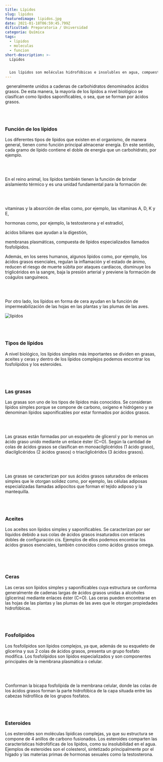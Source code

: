 ```yaml
---
title: Lípidos
slug: lipidos
featuredimage: lipidos.jpg
date: 2021-01-18T06:59:45.799Z
dificultad: Preparatoria / Universidad
categoria: Química
tags:
  - lipidos
  - moleculas
  - funcion
short-description: >-
  Lípidos


  Los lípidos son moléculas hidrofóbicas e insolubles en agua, compuestos principalmente por carbono, oxígeno e hidrógeno
---
```



 generalmente unidos a cadenas de carbohidratos denominados ácidos grasos. De esta manera, la mayoría de los lípidos a nivel biológico se clasifican como lípidos saponificables, o sea, que se forman por ácidos grasos.

<br/><br/>

### Función de los lípidos

Los diferentes tipos de lípidos que existen en el organismo, de manera general, tienen como función principal almacenar energía. En este sentido, cada gramo de lípido contiene el doble de energía que un carbohidrato, por ejemplo.

<br/><br/>

En el reino animal, los lípidos también tienen la función de brindar aislamiento térmico y es una unidad fundamental para la formación de:

<br/><br/>

vitaminas y la absorción de ellas como, por ejemplo, las vitaminas A, D, K y E,

hormonas como, por ejemplo, la testosterona y el estradiol,

ácidos biliares que ayudan a la digestión,

membranas plasmáticas, compuesta de lípidos especializados llamados fosfolípidos.

Además, en los seres humanos, algunos lípidos como, por ejemplo, los ácidos grasos esenciales, regulan la inflamación y el estado de ánimo, reducen el riesgo de muerte súbita por ataques cardíacos, disminuye los triglicéridos en la sangre, baja la presión arterial y previene la formación de coágulos sanguíneos.

<br/><br/>

Por otro lado, los lípidos en forma de cera ayudan en la función de impermeabilización de las hojas en las plantas y las plumas de las aves.

![lipidos](/assets/lipidos2.jpg "lipidos")

<br/><br/>

### Tipos de lípidos

A nivel biológico, los lípidos simples más importantes se dividen en grasas, aceites y ceras y dentro de los lípidos complejos podemos encontrar los fosfolípidos y los esteroides.

<br/><br/>

### Las grasas

Las grasas son uno de los tipos de lípidos más conocidos. Se consideran lípidos simples porque se compone de carbono, oxígeno e hidrógeno y se denominan lípidos saponificables por estar formados por ácidos grasos.

<br/><br/>

Las grasas están formadas por un esqueleto de glicerol y por lo menos un ácido graso unido mediante un enlace éster (C=O). Según la cantidad de colas de ácidos grasos se clasifican en monoacilglicéridos (1 ácido graso), diacilglicéridos (2 ácidos grasos) o triacilglicéridos (3 ácidos grasos).

<br/><br/>

Las grasas se caracterizan por sus ácidos grasos saturados de enlaces simples que le otorgan solidez como, por ejemplo, las células adiposas especializadas llamadas adipocitos que forman el tejido adiposo y la mantequilla.

<br/><br/>

### Aceites

Los aceites son lípidos simples y saponificables. Se caracterizan por ser líquidos debido a sus colas de ácidos grasos insaturados con enlaces dobles de configuración cis. Ejemplos de ellos podemos encontrar los ácidos grasos esenciales, también conocidos como ácidos grasos omega.

### <br/><br/>

### Ceras

Las ceras son lípidos simples y saponificables cuya estructura se conforma generalmente de cadenas largas de ácidos grasos unidas a alcoholes (glicerina) mediante enlaces éster (C=O). Las ceras pueden encontrarse en las hojas de las plantas y las plumas de las aves que le otorgan propiedades hidrofóbicas.

<br/><br/>

### Fosfolípidos

Los fosfolípidos son lípidos complejos, ya que, además de su esqueleto de glicerina y sus 2 colas de ácidos grasos, presenta un grupo fosfato modifica. Los fosfolípidos son lípidos especializados y son componentes principales de la membrana plasmática o celular.

<br/><br/>

Conforman la bicapa fosfolípida de la membrana celular, donde las colas de los ácidos grasos forman la parte hidrofóbica de la capa situada entre las cabezas hidrofílica de los grupos fosfatos.

<br/><br/>

### Esteroides

Los esteroides son moléculas lipídicas complejas, ya que su estructura se compone de 4 anillos de carbono fusionados. Los esteroides comparten las características hidrofóficas de los lípidos, como su insolubilidad en el agua. Ejemplos de esteroides son el colesterol, sintetizado principalmente por el hígado y las materias primas de hormonas sexuales como la testosterona.
